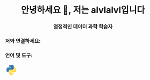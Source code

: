 <h1 align="center">안녕하세요 👋, 저는 alvlalvl입니다</h1>
<h3 align="center">열정적인 데이터 과학 학습자</h3>

<h3 align="left">저와 연결하세요:</h3>
<p align="left">
<!-- 여기에 연결할 링크를 추가하세요 -->
</p>

<h3 align="left">언어 및 도구:</h3>
<p align="left">
  <a href="https://www.python.org" target="_blank" rel="noreferrer">
    <img src="https://raw.githubusercontent.com/devicons/devicon/master/icons/python/python-original.svg" alt="python" width="40" height="40"/>
  </a>
  <!-- 다른 언어나 도구의 로고와 링크를 추가하세요 -->
</p>
